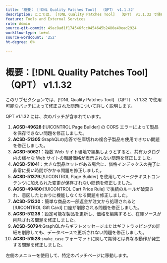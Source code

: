 ```yaml
---
title: '概要： [!DNL Quality Patches Tool]  （QPT） v1.1.32'
description: ここでは、 [!DNL Quality Patches Tool]  （QPT） v1.1.32 で使用可能なパッチによって修正された問題について詳しく説明します。
feature: Tools and External Services
role: Admin
source-git-commit: 49ac8ad1f174546fcc0454645b2480a40ead2924
workflow-type: tm+mt
source-wordcount: '252'
ht-degree: 0%

---
```


# 概要：[!DNL Quality Patches Tool] （QPT） v1.1.32

このサブセクションでは、[!DNL Quality Patches Tool] （QPT） v1.1.32 で使用可能なパッチによって修正された問題について詳しく説明します。

QPT v1.1.32 には、次のパッチが含まれています。

1. **ACSD-49628**:[!UICONTROL Page Builder] の CORS エラーによって製品を保存できない問題を修正しました。
1. **ACSD-51305**:GraphQLの応答で在庫切れの複合子製品を使用できない問題を修正しました。
1. **ACSD-50621**：複数 Web サイト環境で編集しようとすると、共有カタログ内の様々な Web サイトの階層価格が表示されない問題を修正しました。
1. **ACSD-51041**：大きな製品セットがある場合に、価格インデックスの完了に非常に長い時間がかかる問題を修正しました。
1. **ACSD-51379**:[!UICONTROL Page Builder] を使用してページテキストコンテンツに加えられた変更が保存されない問題を修正しました。
1. **ACSD-49480**:[!UICONTROL Cart Price Rule] で後続のルールが破棄され、意図したとおりに機能しなくなる問題を修正しました。
1. **ACSD-51230**：簡単な商品の一部返金が注文から処理されると [!UICONTROL Gift Card] 口座が削除される問題を修正しました。
1. **ACSD-51238**：設定可能な製品を更新し、価格を編集すると、在庫ソースが削除される問題を修正しました。
1. **ACSD-50794**:GraphQLからギフトメッセージまたはギフトラッピングの詳細を削除しても、データベースで更新されない問題を修正しました。
1. **ACSD-51528**:`snake_case` フォーマットに関して期待とは異なる動作が発生する問題を修正しました。

左側のメニューを使用して、特定のパッチページに移動します。
